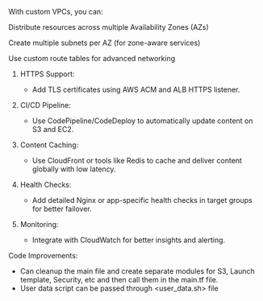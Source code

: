 With custom VPCs, you can:

Distribute resources across multiple Availability Zones (AZs)

Create multiple subnets per AZ (for zone-aware services)

Use custom route tables for advanced networking


1. HTTPS Support:
   - Add TLS certificates using AWS ACM and ALB HTTPS listener.

2. CI/CD Pipeline:
   - Use CodePipeline/CodeDeploy to automatically update content on S3 and EC2.

4. Content Caching:
   - Use CloudFront or tools like Redis to cache and deliver content globally with low latency.

5. Health Checks:
   - Add detailed Nginx or app-specific health checks in target groups for better failover.

6. Monitoring:
   - Integrate with CloudWatch for better insights and alerting.


Code Improvements:

- Can cleanup the main file and create separate modules for S3, Launch template, Security, etc and then call them in the main.tf file.
- User data script can be passed through <user_data.sh> file

